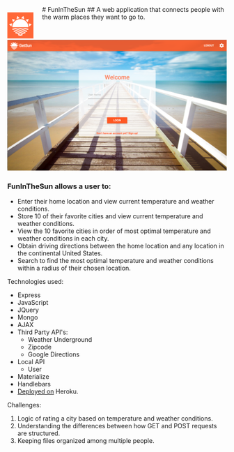 


<div style="float: left; margin-top: 15px; margin-right: 20px">
<img src="public/images/getsun_large.png" width= "60px">
</div>
# FunInTheSun
## A web application that connects people with the warm places they want to go to.

![FunInTheSun_LogIn](readme_files/funinthesun_login.png)





### FunInTheSun allows a user to:
* Enter their home location and view current temperature and weather conditions.
* Store 10 of their favorite cities and view current temperature and weather conditions.
* View the 10 favorite cities in order of most optimal temperature and weather conditions in each             city.
* Obtain driving directions between the home location and any location in the continental United States.
* Search to find the most optimal temperature and weather conditions within a radius of their chosen location.


Technologies used:
* Express
* JavaScript
* JQuery
* Mongo
* AJAX
* Third Party API's:
    * Weather Underground
    * Zipcode
    * Google Directions
* Local API
    * User
* Materialize
* Handlebars
* [Deployed on](http://funinthesun.herokuapp.com/) Heroku.



Challenges:
1. Logic of rating a city based on temperature and weather conditions.
1. Understanding the differences between how GET and POST requests are structured.
1. Keeping files organized among multiple people.


<!-- Explanations of the technologies used
Screenshots of the consumer application in action
A couple paragraphs about the general approach you took
Installation instructions for any dependencies
Link to your wireframes – sketches of major views / interfaces in your application
Descriptions of any unsolved problems or major hurdles your team had to overcome -->
